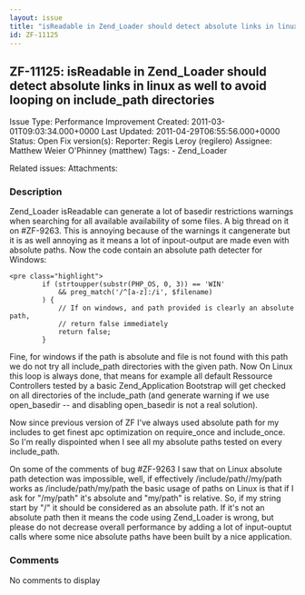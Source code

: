 ```yaml
---
layout: issue
title: "isReadable in Zend_Loader should detect absolute links in linux as well to avoid looping on include_path directories"
id: ZF-11125
---
```


ZF-11125: isReadable in Zend\_Loader should detect absolute links in linux as well to avoid looping on include\_path directories
--------------------------------------------------------------------------------------------------------------------------------

 Issue Type: Performance Improvement Created: 2011-03-01T09:03:34.000+0000 Last Updated: 2011-04-29T06:55:56.000+0000 Status: Open Fix version(s): 
 Reporter:  Regis Leroy (regilero)  Assignee:  Matthew Weier O'Phinney (matthew)  Tags: - Zend\_Loader
 
 Related issues: 
 Attachments: 
### Description

Zend\_Loader isReadable can generate a lot of basedir restrictions warnings when searching for all available availability of some files. A big thread on it on #ZF-9263. This is annoying because of the warnings it cangenerate but it is as well annoying as it means a lot of inpout-output are made even with absolute paths. Now the code contain an absolute path detecter for Windows:

 
    <pre class="highlight">
            if (strtoupper(substr(PHP_OS, 0, 3)) == 'WIN'
                && preg_match('/^[a-z]:/i', $filename)
            ) {
                // If on windows, and path provided is clearly an absolute path,
                // return false immediately
                return false;
            }


Fine, for windows if the path is absolute and file is not found with this path we do not try all include\_path directories with the given path. Now On Linux this loop is always done, that means for example all default Ressource Controllers tested by a basic Zend\_Application Bootstrap will get checked on all directories of the include\_path (and generate warning if we use open\_basedir -- and disabling open\_basedir is not a real solution).

Now since previous version of ZF I've always used absolute path for my includes to get finest apc optimization on require\_once and include\_once. So I'm really dispointed when I see all my absolute paths tested on every include\_path.

On some of the comments of bug #ZF-9263 I saw that on Linux absolute path detection was impossible, well, if effectively /include/path//my/path works as /include/path/my/path the basic usage of paths on Linux is that if I ask for "/my/path" it's absolute and "my/path" is relative. So, if my string start by "/" it should be considered as an absolute path. If it's not an absolute path then it means the code using Zend\_Loader is wrong, but please do not decrease overall performance by adding a lot of input-ouptut calls where some nice absolute paths have been built by a nice application.

 

 

### Comments

No comments to display